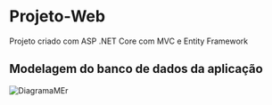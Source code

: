 # Projeto-Web
Projeto criado  com ASP .NET Core com MVC e Entity Framework





<h2>Modelagem do banco de dados da aplicação</h2>

![DiagramaMEr](https://user-images.githubusercontent.com/69221000/149631903-92989681-424a-4c4c-ad43-2c751747af4f.png)
